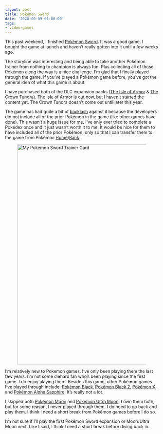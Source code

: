 ```yaml
---
layout: post
title: Pokémon Sword
date: '2020-09-09 01:00:00'
tags:
- video-games
---
```


This past weekend, I finished [Pokémon Sword](https://en.wikipedia.org/wiki/Pok%C3%A9mon_Sword_and_Shield). It was a good game. I bought the game at launch and haven’t really gotten into it until a few weeks ago.

The storyline was interesting and being able to take another Pokémon trainer from nothing to champion is always fun. Plus collecting all of those Pokémon along the way is a nice challenge. I’m glad that I finally played through the game. If you’ve played a Pokémon game before, you’ve got the general idea of what this game is about.

I have purchased both of the DLC expansion packs ([The Isle of Armor](https://en.wikipedia.org/wiki/Pok%C3%A9mon_Sword_and_Shield:_The_Isle_of_Armor) & [The Crown Tundra](https://en.wikipedia.org/wiki/Pok%C3%A9mon_Sword_and_Shield:_The_Crown_Tundra)). The Isle of Armor is out now, but I haven’t started the content yet. The Crown Tundra doesn’t come out until later this year.

The game has had quite a bit of [backlash](https://kotaku.com/why-pokemon-fans-are-so-mad-about-sword-and-shield-1836226219) against it because the developers did not include all of the prior Pokémon in the game (like other games have done). This wasn’t a huge issue for me. I’ve only ever tried to complete a Pokédex once and it just wasn’t worth it to me. It would be nice for them to have included all of the prior Pokémon, only so that I can transfer them to the game from Pokémon [Home](https://home.pokemon.com/en-us/)/[Bank](https://www.pokemon.com/us/pokemon-video-games/pokemon-bank/).

<figure class="kg-card kg-image-card"><img src="https://digitalpress.fra1.cdn.digitaloceanspaces.com/hfheij5/2022/08/pokemon-sword.jpg" class="kg-image" alt="My Pokemon Sword Trainer Card" loading="lazy" width="1280" height="720"></figure>

I’m relatively new to Pokemon games. I’ve only been playing them the last few years. I’m not some diehard fan who’s been playing since the first game. I do enjoy playing them. Besides this game, other Pokémon games I’ve played through include: [Pokémon Black](https://en.wikipedia.org/wiki/Pok%C3%A9mon_Black_and_White), [Pokémon Black 2](https://en.wikipedia.org/wiki/Pok%C3%A9mon_Black_2_and_White_2), [Pokémon X](https://en.wikipedia.org/wiki/Pok%C3%A9mon_X_and_Y), and [Pokémon Alpha Sapphire](https://en.wikipedia.org/wiki/Pok%C3%A9mon_Omega_Ruby_and_Alpha_Sapphire). It’s really not a lot.

I skipped both [Pokémon Moon](https://en.wikipedia.org/wiki/Pok%C3%A9mon_Sun_and_Moon) and [Pokémon Ultra Moon](https://en.wikipedia.org/wiki/Pok%C3%A9mon_Ultra_Sun_and_Ultra_Moon). I own them both, but for some reason, I never played through them. I do need to go back and play them. I think I need a short break from Pokémon games before I do so.

I’m not sure if I’ll play the first Pokémon Sword expansion or Moon/Ultra Moon next. Like I said, I think I need a short break before diving back in.


